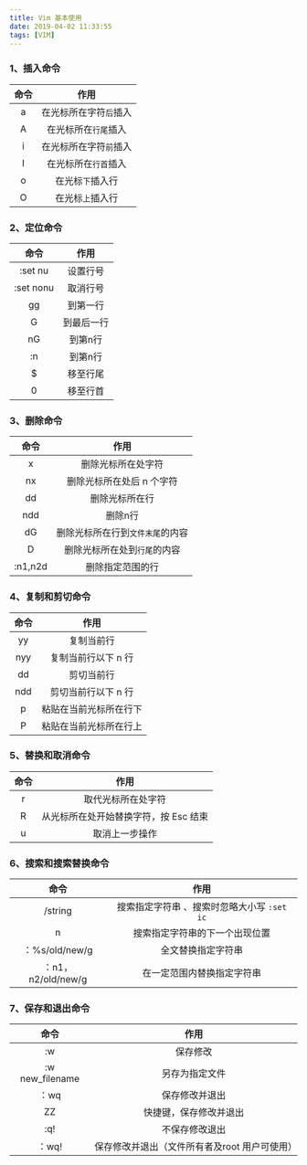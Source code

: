 ```yaml
---
title: Vim 基本使用
date: 2019-04-02 11:33:55
tags: [VIM]
---
```

### 1、插入命令
|命令|作用|
|:--:|:--:|
|a|在光标所在字符`后`插入|
|A|在光标所在`行尾`插入|
|i|在光标所在字符`前`插入|
|I|在光标所在`行首`插入|
|o|在光标`下`插入行|
|O|在光标`上`插入行|

### 2、定位命令
|命令|作用|
|:--:|:--:|
|:set nu|设置行号|
|:set nonu|取消行号|
|gg|到第一行|
|G|到最后一行|
|nG|到第n行|
|:n|到第n行|
|$|移至行尾
|0|移至行首

### 3、删除命令
|命令|作用|
|:--:|:--:|
|x|删除光标所在处字符|
|nx|删除光标所在处后 n 个字符
|dd|删除光标所在行
|ndd|删除n行
|dG|删除光标所在行到`文件末尾`的内容
|D|删除光标所在处到`行尾`的内容
|:n1,n2d|删除指定范围的行

### 4、复制和剪切命令
|命令|作用|
|:--:|:--:|
|yy|复制当前行
|nyy|复制当前行以下 n 行
|dd|剪切当前行
|ndd|剪切当前行以下 n 行
|p|粘贴在当前光标所在行下
|P|粘贴在当前光标所在行上

### 5、替换和取消命令
|命令|作用|
|:--:|:--:|
|r|取代光标所在处字符
|R|从光标所在处开始替换字符，按 Esc 结束
|u|取消上一步操作

### 6、搜索和搜索替换命令
|命令|作用|
|:--:|:--:|
/string|搜索指定字符串 、搜索时忽略大小写 `:set ic`
n|搜索指定字符串的下一个出现位置
：%s/old/new/g|全文替换指定字符串
：n1，n2/old/new/g|在一定范围内替换指定字符串

### 7、保存和退出命令
|命令|作用|
|:--:|:--:|
:w|保存修改
:w new_filename|另存为指定文件
：wq|保存修改并退出
ZZ|快捷键，保存修改并退出
:q!|不保存修改退出
：wq!|保存修改并退出（文件所有者及root 用户可使用）
